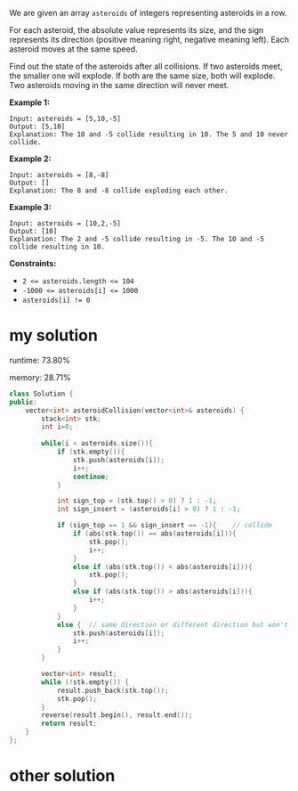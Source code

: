 We are given an array `asteroids` of integers representing asteroids in a row.

For each asteroid, the absolute value represents its size, and the sign represents its direction (positive meaning right, negative meaning left). Each asteroid moves at the same speed.

Find out the state of the asteroids after all collisions. If two asteroids meet, the smaller one will explode. If both are the same size, both will explode. Two asteroids moving in the same direction will never meet.

 

**Example 1:**

```
Input: asteroids = [5,10,-5]
Output: [5,10]
Explanation: The 10 and -5 collide resulting in 10. The 5 and 10 never collide.
```

**Example 2:**

```
Input: asteroids = [8,-8]
Output: []
Explanation: The 8 and -8 collide exploding each other.
```

**Example 3:**

```
Input: asteroids = [10,2,-5]
Output: [10]
Explanation: The 2 and -5 collide resulting in -5. The 10 and -5 collide resulting in 10.
```

 

**Constraints:**

- `2 <= asteroids.length <= 104`
- `-1000 <= asteroids[i] <= 1000`
- `asteroids[i] != 0`

# my solution

runtime: 73.80%

memory: 28.71%

```C++
class Solution {
public:
    vector<int> asteroidCollision(vector<int>& asteroids) {
        stack<int> stk;
        int i=0;
        
        while(i < asteroids.size()){
            if (stk.empty()){
                stk.push(asteroids[i]);
                i++;
                continue;
            }

            int sign_top = (stk.top() > 0) ? 1 : -1;
            int sign_insert = (asteroids[i] > 0) ? 1 : -1;

            if (sign_top == 1 && sign_insert == -1){    // collide
                if (abs(stk.top()) == abs(asteroids[i])){
                    stk.pop();
                    i++;
                }
                else if (abs(stk.top()) < abs(asteroids[i])){
                    stk.pop();
                }
                else if (abs(stk.top()) > abs(asteroids[i])){
                    i++;
                }
            }
            else {  // same direction or different direction but won't collide
                stk.push(asteroids[i]);
                i++;
            }
        }

        vector<int> result;
        while (!stk.empty()) {
            result.push_back(stk.top());
            stk.pop();
        }
        reverse(result.begin(), result.end());
        return result;
    }
};
```

# other solution

